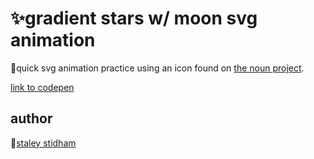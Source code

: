 <h1>✨gradient stars w/ moon svg animation</h1>
<p>💨quick svg animation practice using an icon found on <a href="https://thenounproject.com/">the noun project</a>.</p>
<a href="https://codepen.io/staleys/pen/JjPMQNg" alt="link to codepen">link to codepen</a>
<h2>author</h2>
<p>🔮<a href="https://www.staleystidham.info/" alt="link to staley stidham personal site">staley stidham</a>
